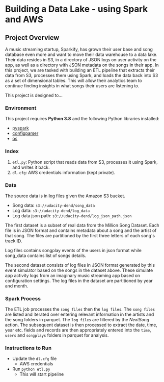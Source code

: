 # Building a Data Lake - using Spark and AWS

## Project Overview
A music streaming startup, Sparkify, has grown their user base and song database even more and want to move their data warehouse to a data lake. Their data resides in S3, in a directory of JSON logs on user activity on the app, as well as a directory with JSON metadata on the songs in their app. In this project, we are tasked with building an ETL pipeline that extracts their data from S3, processes them using Spark, and loads the data back into S3 as a set of dimensional tables. This will allow their analytics team to continue finding insights in what songs their users are listening to.

This project is designed to...

### Environment

This project requires **Python 3.8** and the following Python libraries installed:

- [pyspark](https://spark.apache.org/docs/latest/api/python/index.html)
- [configparser](https://pypi.org/project/configparser/)
- [os](https://docs.python.org/3/library/os.html)

### Index

1. `etl.py`: Python script that reads data from S3, processes it using Spark, and writes it back.
2. `dl.cfg`: AWS credentials information (kept private).

### Data

The source data is in log files given the Amazon S3 bucket.

* Song data: `s3://udacity-dend/song_data`
* Log data: `s3://udacity-dend/log_data`
* Log data json path: `s3://udacity-dend/log_json_path.json`

The first dataset is a subset of real data from the Million Song Dataset. Each file is in JSON
format and contains metadata about a song and the artist of that song. The files are partitioned
by the first three letters of each song's track ID.

Log files contains songplay events of the users in json format
while song_data contains list of songs details.

The second dataset consists of log files in JSON format generated by this event simulator based
on the songs in the dataset above. These simulate app activity logs from an imaginary music
streaming app based on configuration settings. The log files in the dataset are partitioned by
year and month.

### Spark Process

The ETL job processes the `song files` then the `log files`. The `song files` are listed and iterated over entering relevant information in the artists and the song folders in parquet. The `log files` are filtered by the *NextSong* action. The subsequent dataset is then processed to extract the date, time, year etc. fields and records are then appropriately entered into the `time`, `users` and `songplays` folders in parquet for analysis.

### Instructions to Run

* Update the `dl.cfg` file
    * AWS credentials
* Run `python etl.py`
    * This will start pipeline
